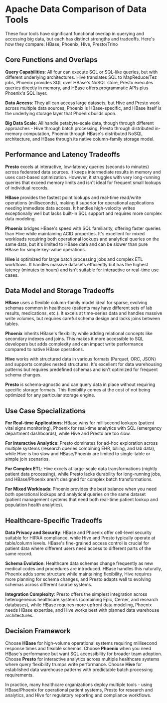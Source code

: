 # Apache Data Comparison of Data Tools
These four tools have significant functional overlap in querying and accessing big data, but each has distinct strengths and tradeoffs. Here's how they compare:
HBase, Phoenix, Hive, Presto/Trino

## Core Functions and Overlaps

**Query Capabilities**: All four can execute SQL or SQL-like queries, but with different underlying architectures. Hive translates SQL to MapReduce/Tez jobs, Phoenix provides SQL over HBase's NoSQL store, Presto executes queries directly in memory, and HBase offers programmatic APIs plus Phoenix's SQL layer.

**Data Access**: They all can access large datasets, but Hive and Presto work across multiple data sources, Phoenix is HBase-specific, and HBase itself is the underlying storage layer that Phoenix builds upon.

**Big Data Scale**: All handle petabyte-scale data, though through different approaches - Hive through batch processing, Presto through distributed in-memory computation, Phoenix through HBase's distributed NoSQL architecture, and HBase through its native column-family storage model.

## Performance and Latency Tradeoffs

**Presto** excels at interactive, low-latency queries (seconds to minutes) across federated data sources. It keeps intermediate results in memory and uses cost-based optimization. However, it struggles with very long-running queries that exceed memory limits and isn't ideal for frequent small lookups of individual records.

**HBase** provides the fastest point lookups and real-time read/write operations (milliseconds), making it superior for operational applications needing immediate data access. It handles high-velocity writes exceptionally well but lacks built-in SQL support and requires more complex data modeling.

**Phoenix** bridges HBase's speed with SQL familiarity, offering faster queries than Hive while maintaining ACID properties. It's excellent for mixed workloads requiring both operational lookups and analytical queries on the same data, but it's limited to HBase data and can be slower than pure HBase for simple key-value operations.

**Hive** is optimized for large batch processing jobs and complex ETL workflows. It handles massive datasets efficiently but has the highest latency (minutes to hours) and isn't suitable for interactive or real-time use cases.

## Data Model and Storage Tradeoffs

**HBase** uses a flexible column-family model ideal for sparse, evolving schemas common in healthcare (patients may have different sets of lab results, medications, etc.). It excels at time-series data and handles massive write volumes, but requires careful schema design and lacks joins between tables.

**Phoenix** inherits HBase's flexibility while adding relational concepts like secondary indexes and joins. This makes it more accessible to SQL developers but adds complexity and can impact write performance compared to native HBase operations.

**Hive** works with structured data in various formats (Parquet, ORC, JSON) and supports complex nested structures. It's excellent for data warehousing patterns but requires predefined schemas and isn't optimized for frequent schema changes.

**Presto** is schema-agnostic and can query data in place without requiring specific storage formats. This flexibility comes at the cost of not being optimized for any particular storage engine.

## Use Case Specializations

**For Real-time Applications**: HBase wins for millisecond lookups (patient vital signs monitoring), Phoenix for real-time analytics with SQL (emergency department dashboards), while Hive and Presto are too slow.

**For Interactive Analytics**: Presto dominates for ad-hoc exploration across multiple systems (research queries combining EHR, billing, and lab data), while Hive is too slow and HBase/Phoenix are limited to single-table or simple join scenarios.

**For Complex ETL**: Hive excels at large-scale data transformations (nightly patient data processing), while Presto lacks durability for long-running jobs, and HBase/Phoenix aren't designed for complex batch transformations.

**For Mixed Workloads**: Phoenix provides the best balance when you need both operational lookups and analytical queries on the same dataset (patient management systems that need both real-time patient lookup and population health analytics).

## Healthcare-Specific Tradeoffs

**Data Privacy and Security**: HBase and Phoenix offer cell-level security suitable for HIPAA compliance, while Hive and Presto typically operate at table/column levels. HBase's fine-grained access control is crucial for patient data where different users need access to different parts of the same record.

**Schema Evolution**: Healthcare data schemas change frequently as new medical codes and procedures are introduced. HBase handles this naturally, Phoenix adds some structure while maintaining flexibility, Hive requires more planning for schema changes, and Presto adapts well to evolving schemas across different source systems.

**Integration Complexity**: Presto offers the simplest integration across heterogeneous healthcare systems (combining Epic, Cerner, and research databases), while HBase requires more upfront data modeling, Phoenix needs HBase expertise, and Hive works best with planned data warehouse architectures.

## Decision Framework

Choose **HBase** for high-volume operational systems requiring millisecond response times and flexible schemas. Choose **Phoenix** when you need HBase's performance but want SQL accessibility for broader team adoption. Choose **Presto** for interactive analytics across multiple healthcare systems where query flexibility trumps write performance. Choose **Hive** for established data warehouse patterns with predictable batch processing requirements.

In practice, many healthcare organizations deploy multiple tools - using HBase/Phoenix for operational patient systems, Presto for research and analytics, and Hive for regulatory reporting and compliance workflows.

